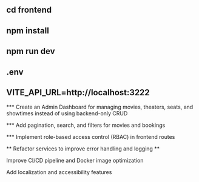 ## cd frontend
 ## npm install
 ## npm run dev

## .env 
 ## VITE_API_URL=http://localhost:3222

 *** Create an Admin Dashboard for managing movies, theaters, seats, and showtimes instead of using backend-only CRUD

 *** Add pagination, search, and filters for movies and bookings

*** Implement role-based access control (RBAC) in frontend routes

** Refactor services to improve error handling and logging **

Improve CI/CD pipeline and Docker image optimization

Add localization and accessibility features